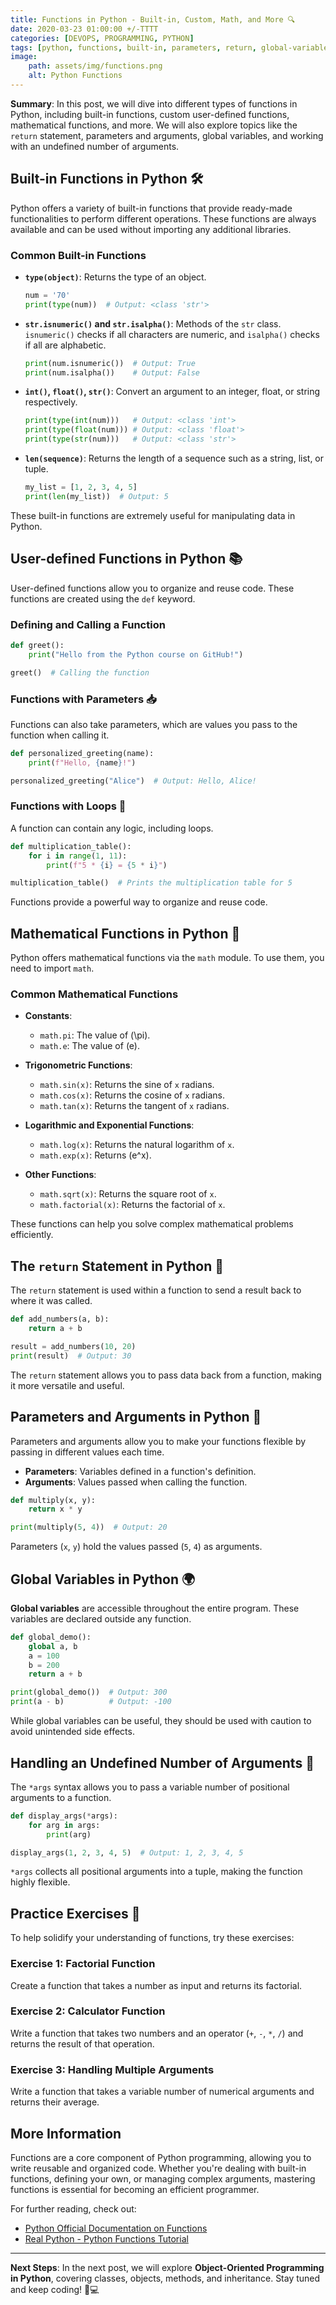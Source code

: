 ```yaml
---
title: Functions in Python - Built-in, Custom, Math, and More 🔍
date: 2020-03-23 01:00:00 +/-TTTT
categories: [DEVOPS, PROGRAMMING, PYTHON]
tags: [python, functions, built-in, parameters, return, global-variables, args]
image:
    path: assets/img/functions.png
    alt: Python Functions
---
```


**Summary**: In this post, we will dive into different types of functions in Python, including built-in functions, custom user-defined functions, mathematical functions, and more. We will also explore topics like the `return` statement, parameters and arguments, global variables, and working with an undefined number of arguments.

## Built-in Functions in Python 🛠️

Python offers a variety of built-in functions that provide ready-made functionalities to perform different operations. These functions are always available and can be used without importing any additional libraries.

### Common Built-in Functions

- **`type(object)`**: Returns the type of an object.

  ```python
  num = '70'
  print(type(num))  # Output: <class 'str'>
  ```

- **`str.isnumeric()` and `str.isalpha()`**: Methods of the `str` class. `isnumeric()` checks if all characters are numeric, and `isalpha()` checks if all are alphabetic.

  ```python
  print(num.isnumeric())  # Output: True
  print(num.isalpha())    # Output: False
  ```

- **`int()`, `float()`, `str()`**: Convert an argument to an integer, float, or string respectively.

  ```python
  print(type(int(num)))   # Output: <class 'int'>
  print(type(float(num))) # Output: <class 'float'>
  print(type(str(num)))   # Output: <class 'str'>
  ```

- **`len(sequence)`**: Returns the length of a sequence such as a string, list, or tuple.

  ```python
  my_list = [1, 2, 3, 4, 5]
  print(len(my_list))  # Output: 5
  ```

These built-in functions are extremely useful for manipulating data in Python.

## User-defined Functions in Python 📚

User-defined functions allow you to organize and reuse code. These functions are created using the `def` keyword.

### Defining and Calling a Function

```python
def greet():
    print("Hello from the Python course on GitHub!")

greet()  # Calling the function
```

### Functions with Parameters 📥

Functions can also take parameters, which are values you pass to the function when calling it.

```python
def personalized_greeting(name):
    print(f"Hello, {name}!")

personalized_greeting("Alice")  # Output: Hello, Alice!
```

### Functions with Loops 🔄

A function can contain any logic, including loops.

```python
def multiplication_table():
    for i in range(1, 11):
        print(f"5 * {i} = {5 * i}")

multiplication_table()  # Prints the multiplication table for 5
```

Functions provide a powerful way to organize and reuse code.

## Mathematical Functions in Python 🧮

Python offers mathematical functions via the `math` module. To use them, you need to import `math`.

### Common Mathematical Functions

- **Constants**:
  - `math.pi`: The value of \(\pi\).
  - `math.e`: The value of \(e\).

- **Trigonometric Functions**:
  - `math.sin(x)`: Returns the sine of `x` radians.
  - `math.cos(x)`: Returns the cosine of `x` radians.
  - `math.tan(x)`: Returns the tangent of `x` radians.

- **Logarithmic and Exponential Functions**:
  - `math.log(x)`: Returns the natural logarithm of `x`.
  - `math.exp(x)`: Returns \(e^x\).

- **Other Functions**:
  - `math.sqrt(x)`: Returns the square root of `x`.
  - `math.factorial(x)`: Returns the factorial of `x`.

These functions can help you solve complex mathematical problems efficiently.

## The `return` Statement in Python 🎯

The `return` statement is used within a function to send a result back to where it was called.

```python
def add_numbers(a, b):
    return a + b

result = add_numbers(10, 20)
print(result)  # Output: 30
```

The `return` statement allows you to pass data back from a function, making it more versatile and useful.

## Parameters and Arguments in Python 🚀

Parameters and arguments allow you to make your functions flexible by passing in different values each time.

- **Parameters**: Variables defined in a function's definition.
- **Arguments**: Values passed when calling the function.

```python
def multiply(x, y):
    return x * y

print(multiply(5, 4))  # Output: 20
```

Parameters (`x`, `y`) hold the values passed (`5`, `4`) as arguments.

## Global Variables in Python 🌍

**Global variables** are accessible throughout the entire program. These variables are declared outside any function.

```python
def global_demo():
    global a, b
    a = 100
    b = 200
    return a + b

print(global_demo())  # Output: 300
print(a - b)          # Output: -100
```

While global variables can be useful, they should be used with caution to avoid unintended side effects.

## Handling an Undefined Number of Arguments 🎁

The `*args` syntax allows you to pass a variable number of positional arguments to a function.

```python
def display_args(*args):
    for arg in args:
        print(arg)

display_args(1, 2, 3, 4, 5)  # Output: 1, 2, 3, 4, 5
```

`*args` collects all positional arguments into a tuple, making the function highly flexible.

## Practice Exercises 📝

To help solidify your understanding of functions, try these exercises:

### Exercise 1: Factorial Function
Create a function that takes a number as input and returns its factorial.

### Exercise 2: Calculator Function
Write a function that takes two numbers and an operator (`+`, `-`, `*`, `/`) and returns the result of that operation.

### Exercise 3: Handling Multiple Arguments
Write a function that takes a variable number of numerical arguments and returns their average.

## More Information

Functions are a core component of Python programming, allowing you to write reusable and organized code. Whether you're dealing with built-in functions, defining your own, or managing complex arguments, mastering functions is essential for becoming an efficient programmer.

For further reading, check out:
- [Python Official Documentation on Functions](https://docs.python.org/3/tutorial/controlflow.html#defining-functions)
- [Real Python - Python Functions Tutorial](https://realpython.com/defining-your-own-python-function/)

---

**Next Steps**: In the next post, we will explore **Object-Oriented Programming in Python**, covering classes, objects, methods, and inheritance. Stay tuned and keep coding! 🐍💻